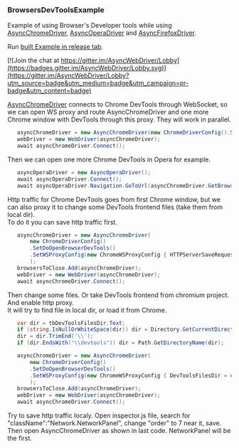 ### BrowsersDevToolsExample

Example of using Browser's Developer tools while using [AsyncChromeDriver](https://github.com/ToCSharp/AsyncChromeDriver), [AsyncOperaDriver](https://github.com/ToCSharp/AsyncOperaDriver) and [AsyncFirefoxDriver](https://github.com/ToCSharp/AsyncWebDriver/tree/master/AsyncFirefoxDriver).  

Run [built Example in release tab](https://github.com/ToCSharp/BrowsersDevToolsExample/releases).   

[![Join the chat at https://gitter.im/AsyncWebDriver/Lobby](https://badges.gitter.im/AsyncWebDriver/Lobby.svg)](https://gitter.im/AsyncWebDriver/Lobby?utm_source=badge&utm_medium=badge&utm_campaign=pr-badge&utm_content=badge)

[AsyncChromeDriver](https://github.com/ToCSharp/AsyncChromeDriver) connects to Chrome DevTools through WebSocket, so we can open WS proxy and route AsyncChromeDriver and one more Chrome window with DevTools through this proxy. They will work in parallel.  

```csharp
   asyncChromeDriver = new AsyncChromeDriver(new ChromeDriverConfig().SetDoOpenBrowserDevTools());
   webDriver = new WebDriver(asyncChromeDriver);
   await asyncChromeDriver.Connect();
```

Then we can open one more Chrome DevTools in Opera for example.

```csharp
   asyncOperaDriver = new AsyncOperaDriver();
   await asyncOperaDriver.Connect();
   await asyncOperaDriver.Navigation.GoToUrl(asyncChromeDriver.GetBrowserDevToolsUrl());
```  
  
Http traffic for Chrome DevTools goes from first Chrome window, but we can also proxy it to change some DevTools frontend files (take them from local dir).  
To do it you can save http traffic first. 
```csharp
   asyncChromeDriver = new AsyncChromeDriver(
       new ChromeDriverConfig()
       .SetDoOpenBrowserDevTools()
       .SetWSProxyConfig(new ChromeWSProxyConfig { HTTPServerSaveRequestedFiles = true })
       );
   browsersToClose.Add(asyncChromeDriver);
   webDriver = new WebDriver(asyncChromeDriver);
   await asyncChromeDriver.Connect();
```  

Then change some files. Or take DevTools frontend from chromium project. And enable http proxy.  
It will try to find file in local dir, or load it from Chrome.  
```csharp
   var dir = tbDevToolsFilesDir.Text;
   if (string.IsNullOrWhiteSpace(dir)) dir = Directory.GetCurrentDirectory();
   dir = dir.TrimEnd('\\');
   if (dir.EndsWith("\\devtools")) dir = Path.GetDirectoryName(dir);

   asyncChromeDriver = new AsyncChromeDriver(
       new ChromeDriverConfig()
       .SetDoOpenBrowserDevTools()
       .SetWSProxyConfig(new ChromeWSProxyConfig { DevToolsFilesDir = dir, HTTPServerTryFindRequestedFileLocaly = true })
       );
   browsersToClose.Add(asyncChromeDriver);
   webDriver = new WebDriver(asyncChromeDriver);
   await asyncChromeDriver.Connect();
```  

Try to save http traffic localy. Open inspector.js file, search for "className":"Network.NetworkPanel", change "order" to 7 near it, save.  
Then open AsyncChromeDriver as shown in last code. NetworkPanel will be the first.